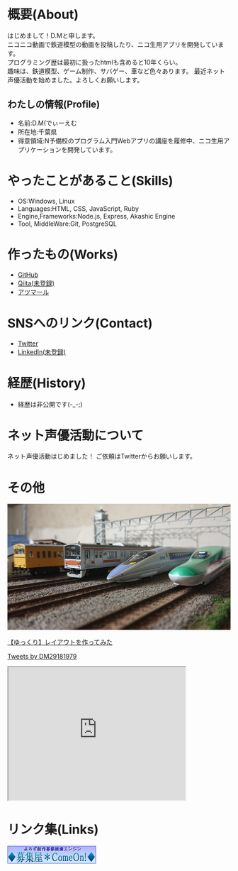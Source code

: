 # 概要(About)
はじめまして！D.Mと申します。  
ニコニコ動画で鉄道模型の動画を投稿したり、ニコ生用アプリを開発しています。  
プログラミング歴は最初に扱ったhtmlも含めると10年くらい。  
趣味は、鉄道模型、ゲーム制作、サバゲー、車など色々あります。 
最近ネット声優活動を始めました。よろしくお願いします。

## わたしの情報(Profile)
- 名前:D.M(でぃーえむ
- 所在地:千葉県
- 得意領域:N予備校のプログラム入門Webアプリの講座を履修中、ニコ生用アプリケーションを開発しています。

# やったことがあること(Skills)
- OS:Windows, Linux
- Languages:HTML, CSS, JavaScript, Ruby
- Engine,Frameworks:Node.js, Express, Akashic Engine
- Tool, MiddleWare:Git, PostgreSQL

# 作ったもの(Works)
- [GitHub](https://github.com/DM2525)
- [Qiita(未登録)]()
- [アツマール](https://game.nicovideo.jp/atsumaru/users/84757291)

# SNSへのリンク(Contact)
- [Twitter](https://twitter.com/DM29181979)
- [LinkedIn(未登録)]()

# 経歴(History)
- 経歴は非公開です(-_-;)

# ネット声優活動について
ネット声優活動はじめました！
ご依頼はTwitterからお願いします。

# その他

![プロフィール写真](profiles.jpg)

<script type="application/javascript" src="https://embed.nicovideo.jp/watch/sm33763553/script?w=640&h=360"></script><noscript><a href="https://www.nicovideo.jp/watch/sm33763553">【ゆっくり】レイアウトを作ってみた</a></noscript>

<a class="twitter-timeline" data-width="400" data-height="600" data-theme="dark" href="https://twitter.com/DM29181979?ref_src=twsrc%5Etfw">Tweets by DM29181979</a> <script async src="https://platform.twitter.com/widgets.js" charset="utf-8"></script> 

<iframe src="https://www.openprocessing.org/sketch/940253/embed/" width="400" height="300"></iframe>

# リンク集(Links)
[![募集屋＊ComeOn!](come-on_bn.jpg)](http://come-on.rdy.jp/)
